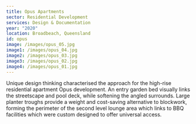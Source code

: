 ```yaml
---
title: Opus Apartments
sector: Residential Development
services: Design & Documentation
year: "2020"
location: Broadbeach, Queensland
id: opus
image: /images/opus_05.jpg
image1: /images/opus_04.jpg
image2: /images/opus_03.jpg
image3: /images/opus_02.jpg
image4: /images/opus_01.jpg
---
```


Unique design thinking characterised the approach for the high-rise
residential apartment Opus development. An entry garden bed visually links the
streetscape and pool deck, while softening the angled surrounds. Large planter
troughs provide a weight and cost-saving alternative to blockwork, forming the
perimeter of the second level lounge area which links to BBQ facilities which
were custom designed to offer universal access.
